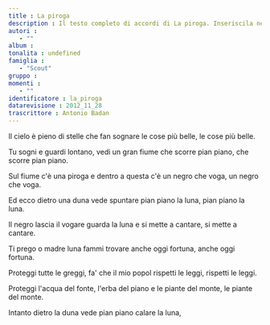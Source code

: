 ```yaml
--- 
title : La piroga
description : Il testo completo di accordi di La piroga. Inseriscila nel tuo canzoniere!
autori : 
   - ""
album : 
tonalita : undefined
famiglia : 
   - "Scout"
gruppo : 
momenti : 
   - ""
identificatore : la_piroga
datarevisione : 2012_11_28
trascrittore : Antonio Badan
--- 
```




 


Il cielo è pieno di stelle
che fan sognare le cose più belle,
le cose più belle.


Tu sogni e guardi lontano,
vedi un gran fiume che scorre pian piano,
che scorre pian piano.


Sul fiume c'è una piroga
e dentro a questa c'è un negro che voga,
un negro che voga.


Ed ecco dietro una duna
vede spuntare pian piano la luna,
pian piano la luna.


Il negro lascia il vogare
guarda la luna e si mette a cantare,
si mette a cantare.


Ti prego o madre luna
fammi trovare anche oggi fortuna,
anche oggi fortuna.


Proteggi tutte le greggi,
fa' che il mio popol rispetti le leggi,
rispetti le leggi.


Proteggi l'acqua del fonte,
l'erba del piano e le piante del monte,
le piante del monte.


Intanto dietro la duna
vede pian piano calare la luna,


